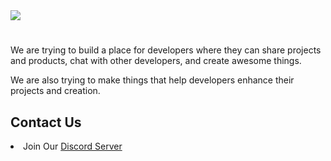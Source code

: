 <div>
  <img src="https://raw.githubusercontent.com/unburn/.github/main/assets/unburngithub.png">
  <h1></h1>
  <p>We are trying to build a place for developers where they can share projects and products, chat with other developers, and create awesome things.</p>
  <p>We are also trying to make things that help developers enhance their projects and creation.</p>

  <h2>Contact Us</h2>
  <li>Join Our <a href="https://discord.gg/utaVw6pwNA">Discord Server</a></li>
</div>
